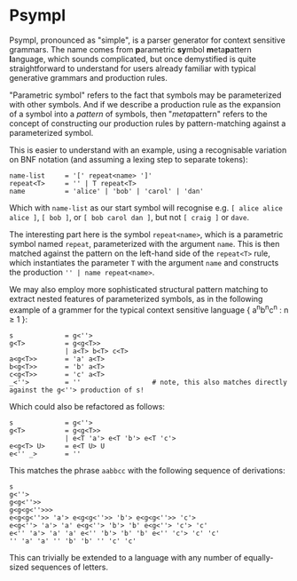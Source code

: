 # Psympl
Psympl, pronounced as "simple", is a parser generator for context sensitive grammars. The name comes from **p**arametric **sy**mbol **m**eta**p**attern **l**anguage, which sounds complicated, but once demystified is quite straightforward to understand for users already familiar with typical generative grammars and production rules.

"Parametric symbol" refers to the fact that symbols may be parameterized with other symbols. And if we describe a production rule as the expansion of a symbol into a *pattern* of symbols, then "*meta*pattern" refers to the concept of constructing our production rules by pattern-matching against a parameterized symbol.

This is easier to understand with an example, using a recognisable variation on BNF notation (and assuming a lexing step to separate tokens):

```
name-list     = '[' repeat<name> ']'
repeat<T>     = '' | T repeat<T>
name          = 'alice' | 'bob' | 'carol' | 'dan'
```

Which with `name-list` as our start symbol will recognise e.g. `[ alice alice alice ]`, `[ bob ]`, or `[ bob carol dan ]`, but not `[ craig ]` or `dave`.

The interesting part here is the symbol `repeat<name>`, which is a parametric symbol named `repeat`, parameterized with the argument `name`. This is then matched against the pattern on the left-hand side of the `repeat<T>` rule, which instantiates the parameter `T` with the argument `name` and constructs the production `'' | name repeat<name>`.

We may also employ more sophisticated structural pattern matching to extract nested features of parameterized symbols, as in the following example of a grammer for the typical context sensitive language { a<sup>n</sup>b<sup>n</sup>c<sup>n</sup> : n ≥ 1 }:

```
s             = g<''>
g<T>          = g<g<T>>
              | a<T> b<T> c<T>
a<g<T>>       = 'a' a<T>
b<g<T>>       = 'b' a<T>
c<g<T>>       = 'c' a<T>
_<''>         = ''                  # note, this also matches directly against the g<''> production of s!
```

Which could also be refactored as follows:

```
s             = g<''>
g<T>          = g<g<T>>
              | e<T 'a'> e<T 'b'> e<T 'c'>
e<g<T> U>     = e<T U> U
e<'' _>       = ''
```

This matches the phrase `aabbcc` with the following sequence of derivations:

```
s
g<''>
g<g<''>>
g<g<g<''>>>
e<g<g<''>> 'a'> e<g<g<''>> 'b'> e<g<g<''>> 'c'>
e<g<''> 'a'> 'a' e<g<''> 'b'> 'b' e<g<''> 'c'> 'c'
e<'' 'a'> 'a' 'a' e<'' 'b'> 'b' 'b' e<'' 'c'> 'c' 'c'
'' 'a' 'a' '' 'b' 'b' '' 'c' 'c'
```

This can trivially be extended to a language with any number of equally-sized sequences of letters.

